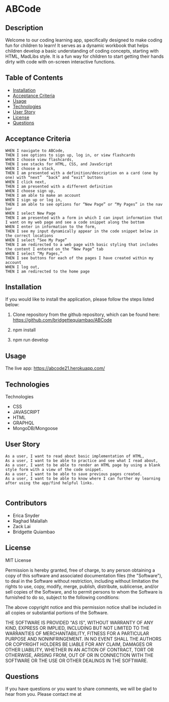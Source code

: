 # ABCode

## Description

Welcome to our coding learning app, specifically designed to make coding fun for children to learn! It  serves as a dynamic workbook that helps children develop a basic understanding of coding concepts, starting with HTML, MadLibs style. It is a fun way for children to start getting their hands dirty with code with on-screen interactive functions. 

## Table of Contents

* [Installation](#installation)
* [Acceptance Criteria](#acceptancecriteria)
* [Usage](#usage)
* [Technologies](#technologies)
* [User Story](#User-story)
* [License](#license)
* [Questions](#questions)

## Acceptance Criteria 

```
WHEN I navigate to ABCode, 
THEN I see options to sign up, log in, or view flashcards
WHEN I choose view flashcards, 
THEN I see stacks for HTML, CSS, and JavaScript
WHEN I choose a stack, 
THEN I am presented with a definition/description on a card (one by one) with “next”  “back” and “exit” buttons
WHEN I click next, 
THEN I am presented with a different definition
WHEN I choose sign up, 
THEN I am able to make an account
WHEN I sign up or log in, 
THEN I am able to see options for “New Page” or “My Pages” in the nav bar 
WHEN I select New Page
THEN I am presented with a form in which I can input information that I want on my web page and see a code snippet along the bottom
WHEN I enter in information to the form, 
THEN I see my input dynamically appear in the code snippet below in the correct locations
WHEN I select “See My Page” 
THEN I am redirected to a web page with basic styling that includes the content I entered on the “New Page” tab
WHEN I select “My Pages,” 
THEN I see buttons for each of the pages I have created within my account 
WHEN I log out, 
THEN I am redirected to the home page 

```

## Installation

If you would like to install the application, please follow the steps listed below: 


1. Clone repository from the github repository, which can be found here: https://github.com/bridgettequiambao/ABCode

2. npm install

3. npm run develop

## Usage

The live app: https://abcode21.herokuapp.com/

## Technologies

Technologies

* CSS
* JAVASCRIPT
* HTML
* GRAPHQL
* MongoDB/Mongoose


## User Story
```
As a user, I want to read about basic implementation of HTML, 
As a user, I want to be able to practice and see what I read about, 
As a user, I want to be able to render an HTML page by using a blank style form with a view of the code snippet.
As a user, I want to be able to save previous pages created.
As a user, I want to be able to know where I can further my learning after using the app/find helpful links.


```

## Contributors

* Erica Snyder 
* Raghad Malallah
* Zack Lai 
* Bridgette Quiambao


## License 

MIT License

Permission is hereby granted, free of charge, to any person obtaining a copy
of this software and associated documentation files (the "Software"), to deal
in the Software without restriction, including without limitation the rights
to use, copy, modify, merge, publish, distribute, sublicense, and/or sell
copies of the Software, and to permit persons to whom the Software is
furnished to do so, subject to the following conditions:

The above copyright notice and this permission notice shall be included in all
copies or substantial portions of the Software.

THE SOFTWARE IS PROVIDED "AS IS", WITHOUT WARRANTY OF ANY KIND, EXPRESS OR
IMPLIED, INCLUDING BUT NOT LIMITED TO THE WARRANTIES OF MERCHANTABILITY,
FITNESS FOR A PARTICULAR PURPOSE AND NONINFRINGEMENT. IN NO EVENT SHALL THE
AUTHORS OR COPYRIGHT HOLDERS BE LIABLE FOR ANY CLAIM, DAMAGES OR OTHER
LIABILITY, WHETHER IN AN ACTION OF CONTRACT, TORT OR OTHERWISE, ARISING FROM,
OUT OF OR IN CONNECTION WITH THE SOFTWARE OR THE USE OR OTHER DEALINGS IN THE
SOFTWARE.

## Questions

If you have questions or you want to share comments, we will be glad to hear from you. Please contact me at